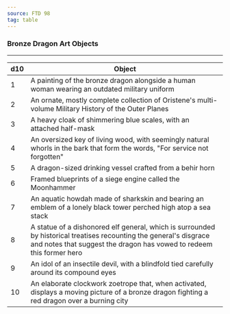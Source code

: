 ```yaml
---
source: FTD 98
tag: table
---
```


### Bronze Dragon Art Objects
---
|d10|Object|
|----|------------|
|1|A painting of the bronze dragon alongside a human woman wearing an outdated military uniform|
|2|An ornate, mostly complete collection of Oristene's multi-volume Military History of the Outer Planes|
|3|A heavy cloak of shimmering blue scales, with an attached half-mask|
|4|An oversized key of living wood, with seemingly natural whorls in the bark that form the words, "For service not forgotten"|
|5|A dragon-sized drinking vessel crafted from a behir horn|
|6|Framed blueprints of a siege engine called the Moonhammer|
|7|An aquatic howdah made of sharkskin and bearing an emblem of a lonely black tower perched high atop a sea stack|
|8|A statue of a dishonored elf general, which is surrounded by historical treatises recounting the general's disgrace and notes that suggest the dragon has vowed to redeem this former hero|
|9|An idol of an insectile devil, with a blindfold tied carefully around its compound eyes|
|10|An elaborate clockwork zoetrope that, when activated, displays a moving picture of a bronze dragon fighting a red dragon over a burning city|
